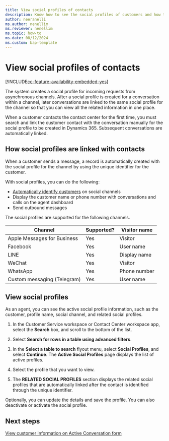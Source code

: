 ```yaml
---
title: View social profiles of contacts
description: Know how to see the social profiles of customers and how the data is consolidated in Dynamics 365.
author: neeranelli
ms.author: nenellim
ms.reviewer: nenellim
ms.topic: how-to
ms.date: 08/12/2024
ms.custom: bap-template 
---
```


# View social profiles of contacts

[!INCLUDE[cc-feature-availability-embedded-yes](../../includes/cc-feature-availability-embedded-yes.md)]

The system creates a social profile for incoming requests from asynchronous channels. After a social profile is created for a conversation within a channel, later conversations are linked to the same social profile for the channel so that you can view all the related information in one place.

When a customer contacts the contact center for the first time, you must search and link the customer contact with the conversation manually for the social profile to be created in Dynamics 365. Subsequent conversations are automatically linked.

## How social profiles are linked with contacts

When a customer sends a message, a record is automatically created with the social profile for the channel by using the unique identifier for the customer.

With social profiles, you can do the following:

- [Automatically identify customers](../administer/record-identification-rule.md) on social channels
- Display the customer name or phone number with conversations and calls on the agent dashboard
- Send outbound messages

The social profiles are supported for the following channels.

| Channel            | Supported?                                                          | Visitor name|
|--------------------|---------------------------------------------------------------------|-------------|
| Apple Messages for Business | Yes                                                        | Visitor     |
| Facebook           | Yes                                                                 | User name |
| LINE               | Yes                                                                 | Display name |
| WeChat             | Yes                                                                 | Visitor |
| WhatsApp           | Yes                                                                 | Phone number |
| Custom messaging (Telegram) | Yes                                                        | User name |

## View social profiles

As an agent, you can see the active social profile information, such as the customer, profile name, social channel, and related social profiles.

1. In the Customer Service workspace or Contact Center workspace app, select the **Search** box, and scroll to the bottom of the list.

1. Select **Search for rows in a table using advanced filters**.

1. In the **Select a table to search** flyout menu, select **Social Profiles**, and select **Continue**. The **Active Social Profiles** page displays the list of active profiles.

1. Select the profile that you want to view.

1. The **RELATED SOCIAL PROFILES** section displays the related social profiles that are automatically linked after the contact is identified through the unique identifier.

Optionally, you can update the details and save the profile. You can also deactivate or activate the social profile.

## Next steps

[View customer information on Active Conversation form](oc-customer-summary.md)  
